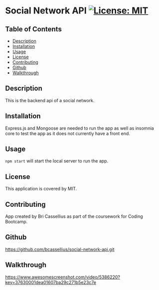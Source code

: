 # Social Network API [![License: MIT](https://img.shields.io/badge/License-MIT-yellow.svg)](https://opensource.org/licenses/MIT)

## Table of Contents
* [Description](#description)
* [Installation](#installation)
* [Usage](#usage)
* [License](#license)
* [Contributing](#contributing)
* [Github](#github)
* [Walkthrough](#tests)

<a name='description'></a>
## Description
This is the backend api of a social network.

<a name='installation'></a>
## Installation
Express.js and Mongoose are needed to run the app as well as insomnia core to test the app as it does not currently have a front end.

<a name='usage'></a>
## Usage
`npm start` will start the local server to run the app.

<a name='license'></a>
## License
This application is covered by MIT.

<a name='contributing'></a>
## Contributing
App created by Bri Cassellius as part of the coursework for Coding Bootcamp.

<a name='github'></a>
## Github
https://github.com/bcassellius/social-network-api.git

<a name='tests'></a>
## Walkthrough
https://www.awesomescreenshot.com/video/5386220?key=37630001dea01607ba29c271b5e23c7e
